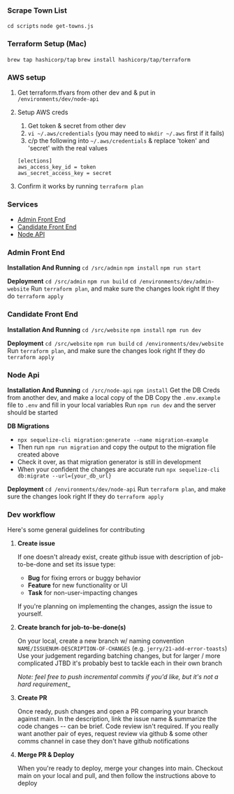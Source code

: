 ### Scrape Town List

`cd scripts`
`node get-towns.js`

### Terraform Setup (Mac)

`brew tap hashicorp/tap`
`brew install hashicorp/tap/terraform`

### AWS setup

1. Get terraform.tfvars from other dev and & put in `/environments/dev/node-api`
2. Setup AWS creds

    1. Get token & secret from other dev
    2. `vi ~/.aws/credentials` (you may need to `mkdir ~/.aws` first if it fails)
    3. c/p the following into `~/.aws/credentials` & replace 'token' and 'secret' with the real values

    ```
    [elections]
    aws_access_key_id = token
    aws_secret_access_key = secret
    ```
    
4. Confirm it works by running `terraform plan` 

### Services
- [Admin Front End](#admin-front-end)
- [Candidate Front End](#candidate-front-end)
- [Node API](#node-api)     

### Admin Front End
**Installation And Running**
``cd /src/admin``
``npm install``
``npm run start``

**Deployment**
``cd /src/admin``
``npm run build``
``cd /environments/dev/admin-website``
Run ``terraform plan``, and make sure the changes look right
If they do ``terraform apply``

### Candidate Front End
**Installation And Running**
``cd /src/website``
``npm install``
``npm run dev``

**Deployment**
``cd /src/website``
``npm run build``
``cd /environments/dev/website``
Run ``terraform plan``, and make sure the changes look right
If they do ``terraform apply``

### Node Api
**Installation And Running**
``cd /src/node-api``
``npm install``
Get the DB Creds from another dev, and make a local copy of the DB
Copy the ``.env.example`` file to ``.env`` and fill in your local variables
Run ``npm run dev`` and the server should be started

**DB Migrations** 
- ``npx sequelize-cli migration:generate --name migration-example``
- Then run ``npm run migration`` and copy the output to the migration file created above
- Check it over, as that migration generator is still in development
- When your confident the changes are accurate run ``npx sequelize-cli db:migrate --url={your_db_url}``

**Deployment**
``cd /environments/dev/node-api``
Run ``terraform plan``, and make sure the changes look right
If they do ``terraform apply``

### Dev workflow

Here's some general guidelines for contributing

1. **Create issue**

   If one doesn't already exist, create github issue with description of job-to-be-done and set its issue type:
    - **Bug** for fixing errors or buggy behavior
    - **Feature** for new functionality or UI
    - **Task** for non-user-impacting changes

    If you're planning on implementing the changes, assign the issue to yourself. 

2. **Create branch for job-to-be-done(s)**

   On your local, create a new branch w/ naming convention `NAME/ISSUENUM-DESCRIPTION-OF-CHANGES` (e.g. `jerry/21-add-error-toasts`)
   Use your judgement regarding batching changes, but for larger / more complicated JTBD it's probably best to tackle each in their own branch

   _Note: feel free to push incremental commits if you'd like, but it's not a hard requirement__ 

3. **Create PR**

   Once ready, push changes and open a PR comparing your branch against main. In the description, link the issue name & summarize the code changes -- can be brief. Code review isn't required. If you really want another pair of eyes, request review via github & some other comms channel in case they don't have github notifications

4. **Merge PR & Deploy**

   When you're ready to deploy, merge your changes into main. Checkout main on your local and pull, and then follow the instructions above to deploy
